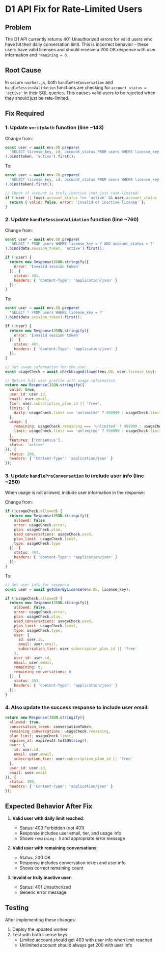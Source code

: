# D1 API Fix for Rate-Limited Users

## Problem
The D1 API currently returns 401 Unauthorized errors for valid users who have hit their daily conversation limit. This is incorrect behavior - these users have valid licenses and should receive a 200 OK response with user information and `remaining = 0`.

## Root Cause
In `secure-worker.js`, both `handlePreConversation` and `handleSessionValidation` functions are checking for `account_status = 'active'` in their SQL queries. This causes valid users to be rejected when they should just be rate-limited.

## Fix Required

### 1. Update `verifyAuth` function (line ~143)
Change from:
```javascript
const user = await env.DB.prepare(
  'SELECT license_key, id, account_status FROM users WHERE license_key = ? AND account_status = ?'
).bind(token, 'active').first();
```

To:
```javascript
const user = await env.DB.prepare(
  'SELECT license_key, id, account_status FROM users WHERE license_key = ?'
).bind(token).first();

// Check if account is truly inactive (not just rate-limited)
if (!user || (user.account_status !== 'active' && user.account_status !== 'rate_limited')) {
  return { valid: false, error: 'Invalid or inactive license' };
}
```

### 2. Update `handleSessionValidation` function (line ~760)
Change from:
```javascript
const user = await env.DB.prepare(
  'SELECT * FROM users WHERE license_key = ? AND account_status = ?'
).bind(data.session_token, 'active').first();

if (!user) {
  return new Response(JSON.stringify({
    error: 'Invalid session token'
  }), {
    status: 401,
    headers: { 'Content-Type': 'application/json' }
  });
}
```

To:
```javascript
const user = await env.DB.prepare(
  'SELECT * FROM users WHERE license_key = ?'
).bind(data.session_token).first();

if (!user) {
  return new Response(JSON.stringify({
    error: 'Invalid session token'
  }), {
    status: 401,
    headers: { 'Content-Type': 'application/json' }
  });
}

// Get usage information for the user
const usageCheck = await checkUsageAllowed(env.DB, user.license_key);

// Return full user profile with usage information
return new Response(JSON.stringify({
  valid: true,
  user_id: user.id,
  email: user.email,
  tier: user.subscription_plan_id || 'free',
  limits: {
    daily: usageCheck.limit === 'unlimited' ? 999999 : usageCheck.limit
  },
  usage: {
    remaining: usageCheck.remaining === 'unlimited' ? 999999 : usageCheck.remaining,
    limit: usageCheck.limit === 'unlimited' ? 999999 : usageCheck.limit
  },
  features: ['consensus'],
  status: 'active'
}), {
  status: 200,
  headers: { 'Content-Type': 'application/json' }
});
```

### 3. Update `handlePreConversation` to include user info (line ~250)
When usage is not allowed, include user information in the response:

Change from:
```javascript
if (!usageCheck.allowed) {
  return new Response(JSON.stringify({
    allowed: false,
    error: usageCheck.error,
    plan: usageCheck.plan,
    used_conversations: usageCheck.used,
    plan_limit: usageCheck.limit,
    type: usageCheck.type
  }), {
    status: 403,
    headers: { 'Content-Type': 'application/json' }
  });
}
```

To:
```javascript
// Get user info for response
const user = await getUserByLicense(env.DB, license_key);

if (!usageCheck.allowed) {
  return new Response(JSON.stringify({
    allowed: false,
    error: usageCheck.error,
    plan: usageCheck.plan,
    used_conversations: usageCheck.used,
    plan_limit: usageCheck.limit,
    type: usageCheck.type,
    user: {
      id: user.id,
      email: user.email,
      subscription_tier: user.subscription_plan_id || 'free'
    },
    user_id: user.id,
    email: user.email,
    remaining: 0,
    remaining_conversations: 0
  }), {
    status: 403,
    headers: { 'Content-Type': 'application/json' }
  });
}
```

### 4. Also update the success response to include user email:
```javascript
return new Response(JSON.stringify({
  allowed: true,
  conversation_token: conversationToken,
  remaining_conversations: usageCheck.remaining,
  plan_limit: usageCheck.limit,
  expires_at: expiresAt.toISOString(),
  user: {
    id: user.id,
    email: user.email,
    subscription_tier: user.subscription_plan_id || 'free'
  },
  user_id: user.id,
  email: user.email
}), {
  status: 200,
  headers: { 'Content-Type': 'application/json' }
});
```

## Expected Behavior After Fix

1. **Valid user with daily limit reached**:
   - Status: 403 Forbidden (not 401)
   - Response includes user email, tier, and usage info
   - Shows `remaining: 0` and appropriate error message

2. **Valid user with remaining conversations**:
   - Status: 200 OK
   - Response includes conversation token and user info
   - Shows correct remaining count

3. **Invalid or truly inactive user**:
   - Status: 401 Unauthorized
   - Generic error message

## Testing
After implementing these changes:
1. Deploy the updated worker
2. Test with both license keys:
   - Limited account should get 403 with user info when limit reached
   - Unlimited account should always get 200 with user info